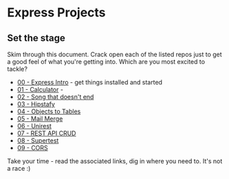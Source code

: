# Express Projects

## Set the stage

Skim through this document. Crack open each of the listed repos just to get a good feel of what you're getting into. Which are you most excited to tackle?

- [00 - Express Intro](00-express-intro/README.md) - get things installed and started
- [01 - Calculator](01-calculator/README.md) -
- [02 - Song that doesn't end](02-song-that-doesnt-end/README.md)
- [03 - Hipstafy](03-hipstafy/README.md)
- [04 - Objects to Tables](04-objects-to-tables/README.md)
- [05 - Mail Merge](05-mail-merge/README.md)
- [06 - Unirest](05-unirest/README.md)
- [07 - REST API CRUD](07-rest-api-crud/README.md)
- [08 - Supertest](08-supertest/README.md)
- [09 - CORS](09-CORS/README.md)

Take your time - read the associated links, dig in where you need to.  It's not a race :)
